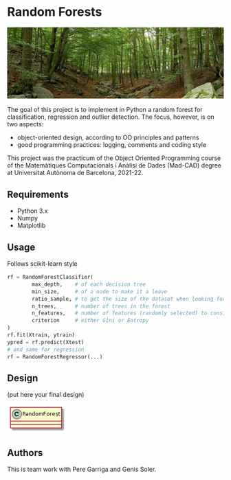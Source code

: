 
# Random Forests

![](bosc_montseny.jpeg)

The goal of this project is to implement in Python a random forest for classification, regression and outlier detection. The focus, however, is on two aspects:
- object-oriented design, according to OO principles and patterns
- good programming practices: logging, comments and coding style 

This project was the practicum of the Object Oriented Programming course of the Matemàtiques Computacionals i Anàlisi de Dades (Mad-CAD) degree at Universitat Autònoma de Barcelona, 2021-22.

## Requirements

- Python 3.x
- Numpy
- Matplotlib

## Usage

Follows scikit-learn style

```python
rf = RandomForestClassifier(
        max_depth,    # of each decision tree
        min_size,     # of a node to make it a leave
        ratio_sample, # to get the size of the dataset when looking for the best split
        n_trees,      # number of trees in the forest
        n_features,   # number of features (randomly selected) to consider when looking for the best split 
        criterion     # either Gini or Entropy              
)
rf.fit(Xtrain, ytrain)
ypred = rf.predict(Xtest)
# and same for regression
rf = RandomForestRegressor(...)
```

## Design
(put here your final design)

![](diagrama2.png)

## Authors

This is team work with Pere Garriga and Genis Soler.

<!---
maybe link to their Github accounts 
-->


